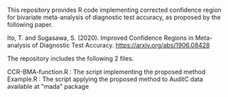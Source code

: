 This repository provides R code implementing corrected confidence region for bivariate meta-analysis of diagnostic test accuracy, as proposed by the following paper.

Ito, T. and Sugasawa, S. (2020). Improved Confidence Regions in Meta-analysis of Diagnostic Test Accuracy. https://arxiv.org/abs/1906.08428

The repository includes the following 2 files.

CCR-BMA-function.R : The script implementing the proposed method
Example.R : The script applying the proposed method to AuditC data available at "mada" package 
